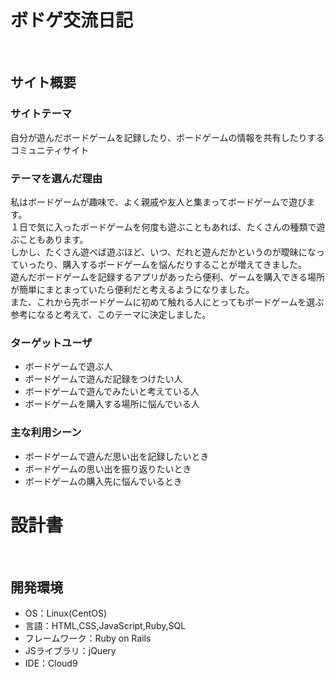 # ボドゲ交流日記
​
## サイト概要
### サイトテーマ
自分が遊んだボードゲームを記録したり、ボードゲームの情報を共有したりするコミュニティサイト
​
### テーマを選んだ理由
私はボードゲームが趣味で、よく親戚や友人と集まってボードゲームで遊びます。<br>
１日で気に入ったボードゲームを何度も遊ぶこともあれば、たくさんの種類で遊ぶこともあります。<br>
しかし、たくさん遊べば遊ぶほど、いつ、だれと遊んだかというのが曖昧になっていったり、購入するボードゲームを悩んだりすることが増えてきました。<br>
遊んだボードゲームを記録するアプリがあったら便利、ゲームを購入できる場所が簡単にまとまっていたら便利だと考えるようになりました。<br>
また、これから先ボードゲームに初めて触れる人にとってもボードゲームを選ぶ参考になると考えて、このテーマに決定しました。
​
### ターゲットユーザ
- ボードゲームで遊ぶ人
- ボードゲームで遊んだ記録をつけたい人
- ボードゲームで遊んでみたいと考えている人
- ボードゲームを購入する場所に悩んでいる人

### 主な利用シーン
- ボードゲームで遊んだ思い出を記録したいとき
- ボードゲームの思い出を振り返りたいとき
- ボードゲームの購入先に悩んでいるとき


# 設計書
​
## 開発環境
- OS：Linux(CentOS)
- 言語：HTML,CSS,JavaScript,Ruby,SQL
- フレームワーク：Ruby on Rails
- JSライブラリ：jQuery
- IDE：Cloud9
